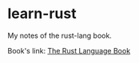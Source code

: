 # learn-rust
My notes of the rust-lang book.

Book's link: [The Rust Language Book](https://doc.rust-lang.org/book)